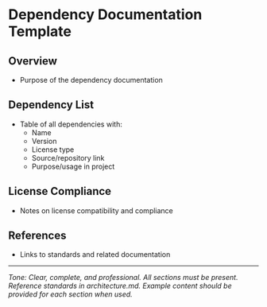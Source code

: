 # Dependency Documentation Template

## Overview
- Purpose of the dependency documentation

## Dependency List
- Table of all dependencies with:
  - Name
  - Version
  - License type
  - Source/repository link
  - Purpose/usage in project

## License Compliance
- Notes on license compatibility and compliance

## References
- Links to standards and related documentation

---

*Tone: Clear, complete, and professional. All sections must be present. Reference standards in architecture.md. Example content should be provided for each section when used.*
